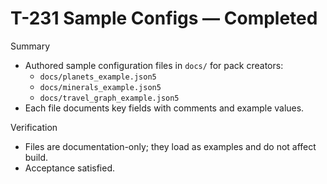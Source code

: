 # T-231 Sample Configs — Completed

Summary

- Authored sample configuration files in `docs/` for pack creators:
  - `docs/planets_example.json5`
  - `docs/minerals_example.json5`
  - `docs/travel_graph_example.json5`
- Each file documents key fields with comments and example values.

Verification

- Files are documentation-only; they load as examples and do not affect build.
- Acceptance satisfied.
